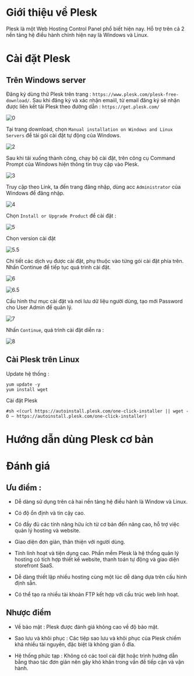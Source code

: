 # Giới thiệu về Plesk

Plesk là một Web Hosting Control Panel phổ biết hiện nay. Hỗ trợ trên cả 2 nền tảng hệ điều hành chính hiện nay là Windows và Linux.

# Cài đặt Plesk

## Trên Windows server

Đăng ký dùng thử Plesk trên trang : `https://www.plesk.com/plesk-free-download/`.
Sau khi đăng ký và xác nhận emaiil, từ email đăng ký sẽ nhận được liên kết tải Plesk theo đường dẫn : `https://get.plesk.com/ `

![0](https://github.com/laitiennhanhoa/Thu-viec-tai-Nhan-Hoa/blob/main/images/Plesk/w1.png)

Tại trang download, chọn `Manual installation on Windows and Linux Servers` để tải gói cài đặt tự động của Windows.

![2](https://github.com/laitiennhanhoa/Thu-viec-tai-Nhan-Hoa/blob/main/images/Plesk/w2.png)

Sau khi tải xuống thành công, chạy bộ cài đặt, trên công cụ Command Prompt của Windows hiện thông tin truy cập vào Plesk.

![3](https://github.com/laitiennhanhoa/Thu-viec-tai-Nhan-Hoa/blob/main/images/Plesk/w3.png)

Truy cập theo Link, ta đến trang đăng nhập, dùng acc `Administrator` của Windows để đăng nhập.

![4](https://github.com/laitiennhanhoa/Thu-viec-tai-Nhan-Hoa/blob/main/images/Plesk/w4.png)

Chọn `Install or Upgrade Product` để cài đặt :

![5](https://github.com/laitiennhanhoa/Thu-viec-tai-Nhan-Hoa/blob/main/images/Plesk/w5.png)

Chọn version cài đặt 

![5.5](https://github.com/laitiennhanhoa/Thu-viec-tai-Nhan-Hoa/blob/main/images/Plesk/w5.5.png)

Chi tiết các dịch vụ được cài đặt, phụ thuộc vào từng gói cài đặt phía trên. Nhấn Continue để tiếp tục quá trình cài đặt.


![6](https://github.com/laitiennhanhoa/Thu-viec-tai-Nhan-Hoa/blob/main/images/Plesk/w6.png)

![6.5](https://github.com/laitiennhanhoa/Thu-viec-tai-Nhan-Hoa/blob/main/images/Plesk/w6.5.png)

Cấu hình thư mục cài đặt và nơi lưu dữ liệu người dùng, tạo mới Password cho User Admin để quản lý.

![7](https://github.com/laitiennhanhoa/Thu-viec-tai-Nhan-Hoa/blob/main/images/Plesk/w7.png)

Nhấn `Continue`, quá trình cài đặt diễn ra : 

![8](https://github.com/laitiennhanhoa/Thu-viec-tai-Nhan-Hoa/blob/main/images/Plesk/w8.png)



## Cài Plesk trên Linux

Update hệ thống :

```
yum update -y
yum install wget
```

Cài đặt Plesk

```
#sh <(curl https://autoinstall.plesk.com/one-click-installer || wget -O – https://autoinstall.plesk.com/one-click-installer)
```


# Hướng dẫn dùng Plesk cơ bản


# Đánh giá

## Ưu điểm :

 - Dễ dàng sử dụng trên cả hai nền tảng hệ điều hành là Window và Linux.

 - Có độ ổn định và tin cậy cao.

 - Có đầy đủ các tính năng hữu ích từ cơ bản đến nâng cao, hỗ trợ việc quản lý hosting và website.

 - Giao diện đơn giản, thân thiện với người dùng.

 - Tính linh hoạt và tiện dụng cao. Phần mềm Plesk là hệ thống quản lý hosting có tích hợp thiết kế website, thanh toán tự động và giao diện storefront SaaS.

 - Dễ dàng thiết lập nhiều hosting cùng một lúc dễ dàng dựa trên cấu hình định sẵn.

 - Có thể tạo ra nhiều tài khoản FTP kết hợp với cấu trúc web linh hoạt.

## Nhược điểm 

 - Về bảo mật : Plesk được đánh giá không cao về độ bảo mật.

 - Sao lưu và khôi phục : Các tiệp sao lưu và khôi phục của Plesk chiếm khá nhiều tài nguyên, đặc biệt là không gian ổ đĩa.

 - Hệ thống phức tạp : Không có các tool cài đặt hoặc trình hướng dẫn bằng thao tác đơn giản nên gây khó khăn trong vấn đề tiếp cận và vận hành.

